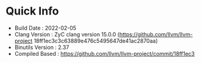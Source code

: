 # Quick Info
* Build Date : 2022-02-05
* Clang Version : ZyC clang version 15.0.0 (https://github.com/llvm/llvm-project 18ff1ec3c3c63889e476c5495647de41ac2870aa)
* Binutils Version : 2.37
* Compiled Based : https://github.com/llvm/llvm-project/commit/18ff1ec3

